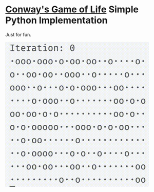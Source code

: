 # [Conway's Game of Life](https://en.wikipedia.org/wiki/Conway%27s_Game_of_Life) Simple Python Implementation

Just for fun. 

![Game of Life](game.gif)